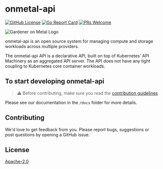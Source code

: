# onmetal-api

[![GitHub License](https://img.shields.io/static/v1?label=License&message=Apache-2.0&color=blue&style=flat-square)](LICENSE)
[![Go Report Card](https://goreportcard.com/badge/github.com/onmetal/onmetal-api?style=flat-square)](https://goreportcard.com/report/github.com/onmetal/onmetal-api)
[![PRs Welcome](https://img.shields.io/badge/PRs-welcome-brightgreen.svg?style=flat-square)](https://makeapullrequest.com)

![Gardener on Metal Logo](docs/assets/logo_small.png)

onmetal-api is an open source system for managing compute and storage workloads across multiple
providers.

The onmetal-api API is a declarative API, built on top of Kubernetes' API Machinery as an
aggregated API server. The API does not have any tight coupling to Kubernetes core
container workloads.

## To start developing onmetal-api

> ⚠️ Before contributing, make sure you read the [contribution guidelines](docs/development/contribution.md)

Please see our documentation in the `/docs` folder for more details.

## Contributing

We'd love to get feedback from you. Please report bugs, suggestions or post questions by opening a GitHub issue.

## License

[Apache-2.0](LICENSE)
